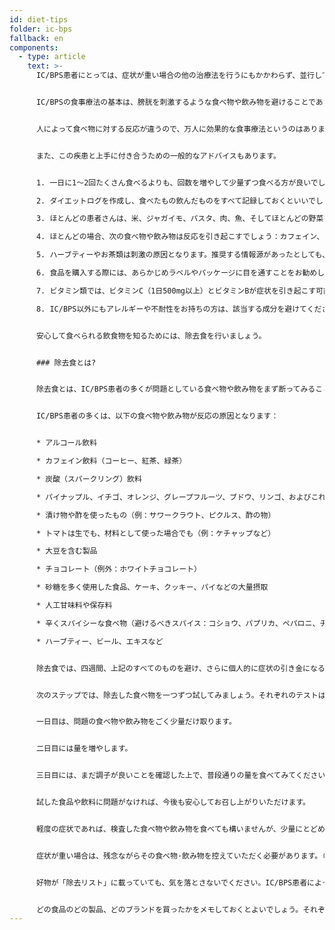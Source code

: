 ```yaml
---
id: diet-tips
folder: ic-bps
fallback: en
components:
  - type: article
    text: >-
      IC/BPS患者にとっては、症状が重い場合の他の治療法を行うにもかかわらず、並行して生活習慣の改善によって回復を助けることが重要です。その中でも特に重要なのが、最適な食生活を送ることです。


      IC/BPSの食事療法の基本は、膀胱を刺激するような食べ物や飲み物を避けることであり、そうすることで膀胱の快適な状態を保つことです。


      人によって食べ物に対する反応が違うので、万人に効果的な食事療法というのはありません。とはいえ、患者さんから多くの経験が寄せられていますので、ほとんどの場合、症状を引き起こさない食べ物や飲み物、そして問題を引き起こすことが多い食べ物や飲み物をリストアップすることができます。


      また、この疾患と上手に付き合うための一般的なアドバイスもあります。


      1. 一日に1～2回たくさん食べるよりも、回数を増やして少量ずつ食べる方が良いでしょう。

      2. ダイエットログを作成し、食べたもの飲んだものをすべて記録しておくといいでしょう。

      3. ほとんどの患者さんは、米、ジャガイモ、パスタ、肉、魚、そしてほとんどの野菜を問題なく食べることができます。これらの材料を使って、適切で栄養価の高い、おいしい食事を作ることは難しくありません。

      4. ほとんどの場合、次の食べ物や飲み物は反応を引き起こすでしょう：カフェイン、アルコール、炭酸飲料、辛いものやスパイスをきかしたもの、チョコレート、サワークリーム、ヨーグルト、大豆、数種類の果物、トマト、などです。

      5. ハーブティーやお茶類は刺激の原因となります。推奨する情報源があったとしても、避けた方がよいでしょう。

      6. 食品を購入する際には、あらかじめラベルやパッケージに目を通すことをお勧めします。成分表が短ければ短いほど、安全に食べられる可能性が高いと言えます。保存料（亜硝酸塩など）によっては問題を引き起こす可能性があります。例えばこれはハム類に含まれていることが多い。

      7. ビタミン類では、ビタミンC（1日500mg以上）とビタミンBが症状を引き起こす可能性が高い。可能であれば、多くを含むサプリメントを購入するのではなく、1種類のビタミンや必須微量元素のみを含む製品を選ぶとよいでしょう。

      8. IC/BPS以外にもアレルギーや不耐性をお持ちの方は、該当する成分を避けてください。


      安心して食べられる飲食物を知るためには、除去食を行いましょう。


      ### 除去食とは?


      除去食とは、IC/BPS患者の多くが問題としている食べ物や飲み物をまず断ってみることを意味します。（以下のリストをご参照。）この食事療法は厳密に行う必要があります。調理済みの食品やインスタント食品を購入する際には、成分表にご注意ください。症状がない時期に食べたい食べ物や飲み物を一つずつ、少しずつ取り入れていきましょう。（これは挑発フェーズと言います。）すべてを食事ログに残し、何か症状が出たらそれをメモしておきましょう。症状を引き起こす食べ物や飲み物を特定できたら、その食べ物や飲み物を食生活から排除しなければなりません。


      IC/BPS患者の多くは、以下の食べ物や飲み物が反応の原因となります：


      * アルコール飲料

      * カフェイン飲料（コーヒー、紅茶、緑茶）

      * 炭酸（スパークリング）飲料

      * パイナップル、イチゴ、オレンジ、グレープフルーツ、ブドウ、リンゴ、およびこれらを原料とした飲料

      * 漬け物や酢を使ったもの（例：サワークラウト、ピクルス、酢の物）

      * トマトは生でも、材料として使った場合でも（例：ケチャップなど）

      * 大豆を含む製品

      * チョコレート（例外：ホワイトチョコレート）

      * 砂糖を多く使用した食品、ケーキ、クッキー、パイなどの大量摂取

      * 人工甘味料や保存料

      * 辛くスパイシーな食べ物（避けるべきスパイス：コショウ、パプリカ、ペパロニ、チリ、カレー、バニラ、シナモン、クローブも問題を起こす可能性があります）。

      * ハーブティー、ビール、エキスなど


      除去食では、四週間、上記のすべてのものを避け、さらに個人的に症状の引き金になると思われる他の成分も避けなければなりません。食事療法の効果はゆっくりと現れるので、忍耐強く続けなければなりません。


      次のステップでは、除去した食べ物を一つずつ試してみましょう。それぞれのテストは三日間です。


      一日目は、問題の食べ物や飲み物をごく少量だけ取ります。


      二日目には量を増やします。


      三日目には、まだ調子が良いことを確認した上で、普段通りの量を食べてみてください。


      試した食品や飲料に問題がなければ、今後も安心してお召し上がりいただけます。


      軽度の症状であれば、検査した食べ物や飲み物を食べても構いませんが、少量にとどめ、控えめにしてください。


      症状が重い場合は、残念ながらその食べ物·飲み物を控えていただく必要があります。（症状を軽くするには、水をたくさん飲むことです）。


      好物が「除去リスト」に載っていても、気を落とさないでください。IC/BPS患者によって、特定の食べ物や飲み物に対する反応は異なりますので、好きなものを除去なくてもよいということもあり得ます。（実際、多くのIC/BPS患者はカフェインで痛みの症状がでますが、でないIC/BPS患者もいます。）ただし、必ず除去食の手順を厳守して、三日間、それぞれの項目をテストしてください。


      どの食品のどの製品、どのブランドを買ったかをメモしておくとよいでしょう。それぞれのメーカーのそれぞれの製品の成分リストも異なる場合があります。除去テストした食べ物や飲み物が症状を引き起こすのではなく、余分な成分の一つがそうさせている場合もあります。この場合、問題を起こす成分だけを避ければよく、食べ物や飲み物の種類そのものを避けなくてもよい可能性があります。
---
```

